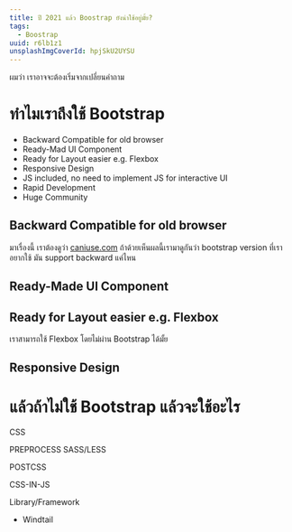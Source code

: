 ```yaml
---
title: ปี 2021 แล้ว Boostrap ยังน่าใช้อยู่มั้ย?
tags:
  - Boostrap
uuid: r6lb1z1
unsplashImgCoverId: hpjSkU2UYSU
---
```


ผมว่า เราอาจจะต้องเริ่มจากเปลี่ยนคำถาม

# ทำไมเราถึงใช้ Bootstrap

- Backward Compatible for old browser
- Ready-Mad UI Component
- Ready for Layout easier e.g. Flexbox
- Responsive Design
- JS included, no need to implement JS for interactive UI
- Rapid Development
- Huge Community

## Backward Compatible for old browser

มาเรื่องนี้ เราต้องดูว่า [caniuse.com](http://caniuse.com) ถ้าด้วยเห็นผลนี้เรามาดูกันว่า bootstrap version ที่เราอยากใช้ มัน support backward แค่ไหน

## Ready-Made UI Component

## Ready for Layout easier e.g. Flexbox

เราสามารถใช้ Flexbox โดยไม่ผ่าน Bootstrap ได้มั้ย

## Responsive Design

# แล้วถ้าไม่ใช้ Bootstrap แล้วจะใช้อะไร

CSS

PREPROCESS SASS/LESS

POSTCSS

CSS-IN-JS

Library/Framework

- Windtail
